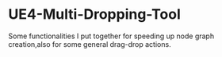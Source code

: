 # UE4-Multi-Dropping-Tool
Some functionalities I put together for speeding up node graph creation,also for some general drag-drop actions.
